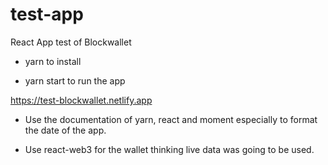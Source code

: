 # test-app
React App test of Blockwallet

- yarn to install 

- yarn start to run the app


https://test-blockwallet.netlify.app

- Use the documentation of yarn, react and moment especially to format the date of the app.

- Use react-web3 for the wallet thinking live data was going to be used.

